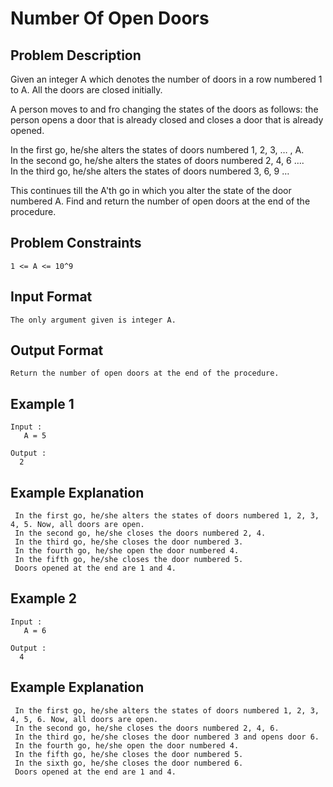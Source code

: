 # Number Of Open Doors

## Problem Description
Given an integer A which denotes the number of doors in a row numbered 1 to A. All the doors are closed initially. 

A person moves to and fro changing the states of the doors as follows: the person opens a door that is already closed and closes a door that is already opened. 

In the first go, he/she alters the states of doors numbered 1, 2, 3, … , A.<br>In the second go, he/she alters the states of doors numbered 2, 4, 6 ….<br>In the third go, he/she alters the states of doors numbered 3, 6, 9 …

This continues till the A'th go in which you alter the state of the door numbered A. Find and return the number of open doors at the end of the procedure.  

## Problem Constraints
```
1 <= A <= 10^9
```

## Input Format
```
The only argument given is integer A.
```

## Output Format
```
Return the number of open doors at the end of the procedure.
```
## Example 1
```
Input :
   A = 5

Output :
  2
```

## Example Explanation
```
 In the first go, he/she alters the states of doors numbered 1, 2, 3, 4, 5. Now, all doors are open.
 In the second go, he/she closes the doors numbered 2, 4.
 In the third go, he/she closes the door numbered 3.
 In the fourth go, he/she open the door numbered 4.
 In the fifth go, he/she closes the door numbered 5.
 Doors opened at the end are 1 and 4.
```
## Example 2
```
Input :
   A = 6

Output :
  4
```

## Example Explanation
```
 In the first go, he/she alters the states of doors numbered 1, 2, 3, 4, 5, 6. Now, all doors are open.
 In the second go, he/she closes the doors numbered 2, 4, 6.
 In the third go, he/she closes the door numbered 3 and opens door 6.
 In the fourth go, he/she open the door numbered 4.
 In the fifth go, he/she closes the door numbered 5.
 In the sixth go, he/she closes the door numbered 6.
 Doors opened at the end are 1 and 4.
```
